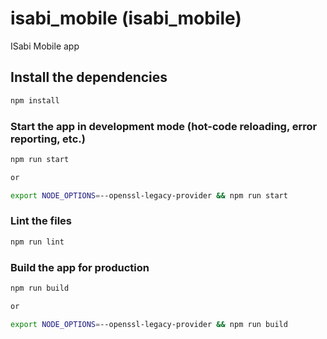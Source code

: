 # isabi_mobile (isabi_mobile)

ISabi Mobile app

## Install the dependencies
```bash
npm install
```

### Start the app in development mode (hot-code reloading, error reporting, etc.)
```bash
npm run start

or 

export NODE_OPTIONS=--openssl-legacy-provider && npm run start

```

### Lint the files
```bash
npm run lint
```

### Build the app for production
```bash
npm run build

or 

export NODE_OPTIONS=--openssl-legacy-provider && npm run build

```


